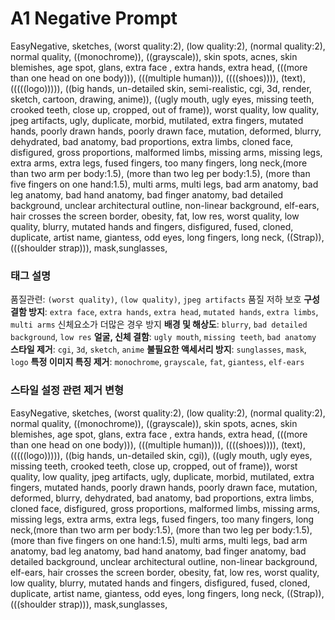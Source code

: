 
# A1 Negative Prompt
EasyNegative, sketches, (worst quality:2), (low quality:2), (normal quality:2), normal quality, ((monochrome)), ((grayscale)), skin spots, acnes, skin blemishes, age spot, glans, extra face , extra hands, extra head, (((more than one head on one body))), (((multiple human))), ((((shoes)))), (text), (((((logo))))), ((big hands, un-detailed skin, semi-realistic, cgi, 3d, render, sketch, cartoon, drawing, anime)), ((ugly mouth, ugly eyes, missing teeth, crooked teeth, close up, cropped, out of frame)), worst quality, low quality, jpeg artifacts, ugly, duplicate, morbid, mutilated, extra fingers, mutated hands, poorly drawn hands, poorly drawn face, mutation, deformed, blurry, dehydrated, bad anatomy, bad proportions, extra limbs, cloned face, disfigured, gross proportions, malformed limbs, missing arms, missing legs, extra arms, extra legs, fused fingers, too many fingers, long neck,(more than two arm per body:1.5), (more than two leg per body:1.5), (more than five fingers on one hand:1.5), multi arms, multi legs, bad arm anatomy, bad leg anatomy, bad hand anatomy, bad finger anatomy, bad detailed background, unclear architectural outline, non-linear background, elf-ears, hair crosses the screen border, obesity, fat, low res, worst quality, low quality, blurry, mutated hands and fingers, disfigured, fused, cloned, duplicate, artist name, giantess, odd eyes, long fingers, long neck, ((Strap)), (((shoulder strap))), mask,sunglasses,

### 태그 설명
품질관련: `(worst quality)`, `(low quality)`, `jpeg artifacts` 품질 저하 보호
**구성 결함 방지**: `extra face`, `extra hands`, `extra head`, `mutated hands`, `extra limbs`, `multi arms` 신체요소가 더많은 경우 방지
**배경 및 해상도**: `blurry`, `bad detailed background`, `low res`
**얼굴, 신체 결함**: `ugly mouth`, `missing teeth`, `bad anatomy`
**스타일 제거**: `cgi`, `3d`, `sketch`, `anime`
**불필요한 액세서리 방지**: `sunglasses`, `mask`, `logo`
**특정 이미지 특징 제거**: `monochrome`, `grayscale`, `fat`, `giantess`, `elf-ears`

### 스타일 설정 관련 제거 변형
EasyNegative, sketches, (worst quality:2), (low quality:2), (normal quality:2), normal quality, ((monochrome)), ((grayscale)), skin spots, acnes, skin blemishes, age spot, glans, extra face , extra hands, extra head, (((more than one head on one body))), (((multiple human))), ((((shoes)))), (text), (((((logo))))), ((big hands, un-detailed skin, cgi)), ((ugly mouth, ugly eyes, missing teeth, crooked teeth, close up, cropped, out of frame)), worst quality, low quality, jpeg artifacts, ugly, duplicate, morbid, mutilated, extra fingers, mutated hands, poorly drawn hands, poorly drawn face, mutation, deformed, blurry, dehydrated, bad anatomy, bad proportions, extra limbs, cloned face, disfigured, gross proportions, malformed limbs, missing arms, missing legs, extra arms, extra legs, fused fingers, too many fingers, long neck,(more than two arm per body:1.5), (more than two leg per body:1.5), (more than five fingers on one hand:1.5), multi arms, multi legs, bad arm anatomy, bad leg anatomy, bad hand anatomy, bad finger anatomy, bad detailed background, unclear architectural outline, non-linear background, elf-ears, hair crosses the screen border, obesity, fat, low res, worst quality, low quality, blurry, mutated hands and fingers, disfigured, fused, cloned, duplicate, artist name, giantess, odd eyes, long fingers, long neck, ((Strap)), (((shoulder strap))), mask,sunglasses,